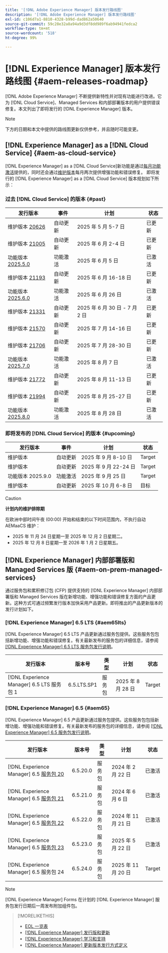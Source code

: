 ```yaml
---
title: '[!DNL Adobe Experience Manager] 版本发行路线图'
description: '[!DNL Adobe Experience Manager] 版本发行路线图'
exl-id: c106d7a1-8810-4328-b99d-dad862a50640
source-git-commit: 59c28e32a8a94a9d3df8dd989f6ab94941fedca2
workflow-type: tm+mt
source-wordcount: '518'
ht-degree: 99%

---
```



# [!DNL Experience Manager] 版本发行路线图 {#aem-releases-roadmap}

[!DNL Adobe Experience Manager] 不断提供新特性并对现有功能进行改进。它为 [!DNL Cloud Service]、Managed Services 和内部部署版本的用户提供错误修复。本文列出了即将发行的 [!DNL Experience Manager] 版本。

>[!NOTE]
>
>下方的日期和本文中提供的路线图更新仅供参考，并且随时可能变更。

## [!DNL Experience Manager] as a [!DNL Cloud Service] {#aem-as-cloud-service}

[!DNL Experience Manager] as a [!DNL Cloud Service]新功能是通过[每月功能激活](https://experienceleague.adobe.com/zh-hans/docs/experience-manager-cloud-service/content/release-notes/release-notes/release-notes-current)提供的，同时还会通过[维护版本](https://experienceleague.adobe.com/zh-hans/docs/experience-manager-cloud-service/content/release-notes/maintenance/latest)每月两次提供增强功能和错误修复。
即将发行的 [!DNL Experience Manager] as a [!DNL Cloud Service] 版本规划如下所示：

### 过去 [!DNL Cloud Service] 的版本 {#past}

| 发行版本 | 事件 | 计划 | 状态 |
|---|---|---|---|
| 维护版本 [20626](https://experienceleague.adobe.com/zh-hans/docs/experience-manager-cloud-service/content/release-notes/maintenance/2025/2025-5-0#20626) | 自动更新 | 2025 年 5 月 5-7 日 | 已更新 |
| 维护版本 [21005](https://experienceleague.adobe.com/zh-hans/docs/experience-manager-cloud-service/content/release-notes/maintenance/2025/2025-5-0#21005) | 自动更新 | 2025 年 6 月 2-4 日 | 已更新 |
| 功能版本 [2025.5.0](https://experienceleague.adobe.com/zh-hans/docs/experience-manager-cloud-service/content/release-notes/release-notes/2025/release-notes-2025-5-0) | 功能激活 | 2025 年 6 月 5 日 | 已激活 |
| 维护版本 [21193](https://experienceleague.adobe.com/zh-hans/docs/experience-manager-cloud-service/content/release-notes/maintenance/2025/2025-6-0) | 自动更新 | 2025 年 6 月 16-18 日 | 已更新 |
| 功能版本 [2025.6.0](https://experienceleague.adobe.com/zh-hans/docs/experience-manager-cloud-service/content/release-notes/release-notes/2025/release-notes-2025-6-0) | 功能激活 | 2025 年 6 月 26 日 | 已激活 |
| 维护版本 [21331](https://experienceleague.adobe.com/zh-hans/docs/experience-manager-cloud-service/content/release-notes/maintenance/2025/2025-7-0#21331) | 自动更新 | 2025 年 6 月 30 日 - 7 月 2 日 | 已更新 |
| 维护版本 [21570](https://experienceleague.adobe.com/zh-hans/docs/experience-manager-cloud-service/content/release-notes/maintenance/2025/2025-7-0#21570) | 自动更新 | 2025 年 7 月 14-16 日 | 已更新 |
| 维护版本 [21706](https://experienceleague.adobe.com/zh-hans/docs/experience-manager-cloud-service/content/release-notes/maintenance/2025/2025-7-0#21706) | 自动更新 | 2025 年 7 月 28-30 日 | 已更新 |
| 功能版本 [2025.7.0](https://experienceleague.adobe.com/en/docs/experience-manager-cloud-service/content/release-notes/release-notes/2025/release-notes-2025-7-0) | 功能激活 | 2025 年 8 月 7 日 | 已激活 |
| 维护版本 [21772](https://experienceleague.adobe.com/zh-hans/docs/experience-manager-cloud-service/content/release-notes/maintenance/2025/2025-8-0#21772) | 自动更新 | 2025 年 8 月 11-13 日 | 已更新 |
| 维护版本 [21994](https://experienceleague.adobe.com/zh-hans/docs/experience-manager-cloud-service/content/release-notes/maintenance/latest) | 自动更新 | 2025 年 8 月 25-27 日 | 已更新 |
| 功能版本 [2025.8.0](https://experienceleague.adobe.com/zh-hans/docs/experience-manager-cloud-service/content/release-notes/release-notes/release-notes-current) | 功能激活 | 2025 年 8 月 28 日 | 已激活 |

### 即将发布的 [!DNL Cloud Service] 的版本 {#upcoming}

| 发行版本 | 事件 | 计划 | 状态 |
|---|---|---|---|
| 维护版本 | 自动更新 | 2025 年 9 月 8-10 日 | Target |
| 维护版本 | 自动更新 | 2025 年 9 月 22-24 日 | Target |
| 功能版本 2025.9.0 | 功能激活 | 2025 年 9 月 25 日 | Target |
| 维护版本 | 自动更新 | 2025 年 10 月 6-8 日 | 目标 |

>[!CAUTION]
>
>**计划内的维护排除期**
>
> 在欧洲中部时间午夜 (00:00) 开始和结束的以下时间范围内，不执行自动 AEMaaCS 维护：
>
>* 2025 年 11 月 24 日星期一至 2025 年 12 月 2 日星期二。
>* 2025 年 12 月 8 日星期一至 2026 年 1 月 2 日星期五。

## [!DNL Experience Manager] 内部部署版和 Managed Services 版 {#aem-on-prem-managed-services}

通过服务包和累积修订包 (CFP) 提供支持的 [!DNL Experience Manager] 内部部署版和 Managed Services 版在新增功能、增强功能和错误修复方面的产品更新。这种方式可通过频繁发行版本加快采用产品更新。即将推出的产品更新版本的发行计划如下。

### [!DNL Experience Manager] 6.5 LTS {#aem65lts}

[!DNL Experience Manager] 6.5 LTS 产品更新通过服务包提供。这些服务包包括新增功能、增强功能和错误修复。有关最新发布的服务包的详细信息，请参阅 [[!DNL Experience Manager]  6.5 LTS 服务包发行说明](https://experienceleague.adobe.com/zh-hans/docs/experience-manager-65-lts/content/release-notes/release-notes)。

| 发行版本 | 版本号 | 类型 | 计划 | 状态 |
|---|---|---|---|---|
| [!DNL Experience Manager] 6.5 LTS 服务包 1 | 6.5.LTS.SP1 | 服务包 | 2025 年 8 月 28 日 | Target |

### [!DNL Experience Manager] 6.5 {#aem65}

[!DNL Experience Manager] 6.5 产品更新通过服务包提供。这些服务包包括新增功能、增强功能和错误修复。有关最新发布的服务包的详细信息，请参阅 [[!DNL Experience Manager]  6.5 服务包发行说明](https://experienceleague.adobe.com/zh-hans/docs/experience-manager-65/content/release-notes/release-notes)。

| 发行版本 | 版本号 | 类型 | 计划 | 状态 |
|---|---|---|---|---|
| [!DNL Experience Manager] 6.5 [服务包 20](https://experienceleague.adobe.com/zh-hans/docs/experience-manager-65/content/release-notes/service-pack/6-5-20) | 6.5.20.0 | 服务包 | 2024 年 2 月 22 日 | 已激活 |
| [!DNL Experience Manager] 6.5 [服务包 21](https://experienceleague.adobe.com/zh-hans/docs/experience-manager-65/content/release-notes/service-pack/6-5-21) | 6.5.21.0 | 服务包 | 2024 年 6 月 6 日 | 已激活 |
| [!DNL Experience Manager] 6.5 [服务包 22](https://experienceleague.adobe.com/zh-hans/docs/experience-manager-65/content/release-notes/service-pack/6-5-22) | 6.5.22.0 | 服务包 | 2024 年 11 月 21 日 | 已激活 |
| [!DNL Experience Manager] 6.5 [服务包 23](https://experienceleague.adobe.com/zh-hans/docs/experience-manager-65/content/release-notes/release-notes) | 6.5.23.0 | 服务包 | 2025 年 5 月 22 日 | 已激活 |
| [!DNL Experience Manager] 6.5 服务包 24 | 6.5.24.0 | 服务包 | 2025 年 11 月 20 日 | Target |

>[!NOTE]
>
>[!DNL Experience Manager] Forms 在计划的 [!DNL Experience Manager] 服务包发行日期后一周发布附加组件包。

>[!MORELIKETHIS]
>
>* [EOL 一览表](https://helpx.adobe.com/cn/support/programs/eol-matrix.html)
>* [[!DNL Experience Manager]  发行版和更新](https://experienceleague.adobe.com/zh-hans/docs/experience-manager-release-information/aem-release-updates/aem-releases-updates)
>* [[!DNL Experience Manager]  学习和支持](https://experienceleague.adobe.com/zh-hans/docs/experience-manager-cloud-service)
>* [[!DNL Experience Manager]  更新版本发行方式定义](/help/using/update-release-vehicle-definitions.md)
